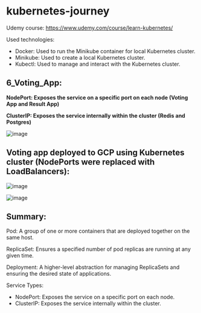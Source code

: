 # kubernetes-journey

Udemy course: https://www.udemy.com/course/learn-kubernetes/

Used technologies:
- Docker: Used to run the Minikube container for local Kubernetes cluster.
- Minikube: Used to create a local Kubernetes cluster.
- Kubectl: Used to manage and interact with the Kubernetes cluster.

## 6_Voting_App:

**NodePort: Exposes the service on a specific port on each node (Voting App and Result App)**

**ClusterIP: Exposes the service internally within the cluster (Redis and Postgres)**

![image](https://github.com/user-attachments/assets/27822b29-fffd-4452-a9bd-4eae5643421a)

## Voting app deployed to GCP using Kubernetes cluster (NodePorts were replaced with LoadBalancers):

![image](https://github.com/user-attachments/assets/a777187b-d9c4-4cab-8d0f-6cce87d6e146)

![image](https://github.com/user-attachments/assets/c27a8e27-9140-4f62-a086-5bf2760e7b5e)

## Summary:

Pod: A group of one or more containers that are deployed together on the same host.

ReplicaSet: Ensures a specified number of pod replicas are running at any given time.

Deployment: A higher-level abstraction for managing ReplicaSets and ensuring the desired state of applications.

Service Types:
* NodePort: Exposes the service on a specific port on each node.
* ClusterIP: Exposes the service internally within the cluster.
